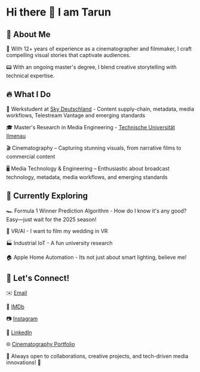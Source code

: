 # Hi there 👋 I am Tarun


## 👀 About Me

🎥 With 12+ years of experience as a cinematographer and filmmaker, I craft compelling visual stories that captivate audiences.

📟 With an ongoing master's degree, I blend creative storytelling with technical expertise.


## 🔥 What I Do


👔 Werkstudent at [Sky Deutschland](https://www.sky.de) - Content supply-chain, metadata, media workflows, Telestream Vantage and emerging standards

🎓 Master's Research in Media Engineering - [Technische Universität Ilmenau](https://www.tu-ilmenau.de)

🎬 Cinematography – Capturing stunning visuals, from narrative films to commercial content

🖥️ Media Technology & Engineering – Enthusiastic about broadcast technology, metadata, media workflows, and emerging standards


## 🚀 Currently Exploring


🏎️ Formula 1 Winner Prediction Algorithm - How do I know it's any good? Easy—just wait for the 2025 season! 

🤖 VR/AI - I want to film my wedding in VR

🏭 Industrial IoT - A fun university research

🏠 Apple Home Automation - Its not just about smart lighting, believe me!


## 📌 Let's Connect!


✉️ [Email](tarunramani12@gmail.com)

🎥 [IMDb](https://www.imdb.com/name/nm7049244/)

📷 [Instagram](https://www.instagram.com/instarunramani/)

💼 [LinkedIn](https://www.linkedin.com/in/tarunramani12/)

🌐 [Cinematography Portfolio](https://tarunramani12.wixsite.com/tarunramani)



🔹 Always open to collaborations, creative projects, and tech-driven media innovations! 🔹



<!--
**tarunramani12/tarunramani12** is a ✨ _special_ ✨ repository because its `README.md` (this file) appears on your GitHub profile.

Here are some ideas to get you started:

- 🔭 I’m currently working on ...
- 🌱 I’m currently learning ...
- 👯 I’m looking to collaborate on ...
- 🤔 I’m looking for help with ...
- 💬 Ask me about ...
- 📫 How to reach me: ...
- 😄 Pronouns: ...
- ⚡ Fun fact: ...
-->

